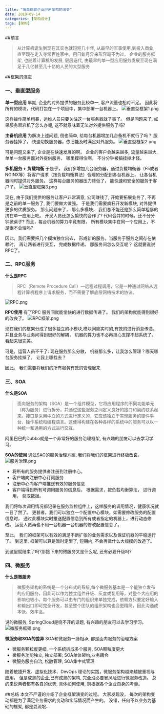 ```yaml
---
title: "简单聊聊企业应用架构的演变"
date: 2019-09-14
categories: [架构设计]
tags: [架构]
---
```


##前言
> 从计算机诞生到现在其实也就短短几十年, 从最早的军事使用,到投入商业, 直至现在走入寻常百姓家中。用日新月异来形容毫不为过。
企业的服务框架, 也随着计算机的发展, 层层迭代, 由最早的单一型应用服务发展至现在满足于几亿甚至几十亿的人民的大型服务

##框架的演进
### 一、垂直型服务
**单一型应用**
早期, 企业的对外提供的服务比较单一, 客户流量也相对不足。 因此将所有的模块，代码打包在一个项目中，集中部署一台机器上。
![垂直型框架1.png](resources/86D23C4EE948472FF573196853709C06.png)

这样操作简单粗暴，运维人员只要关注这一台服务器就了事了。
但是问题来了, 如果服务器宕机了怎么办呢, 这不就意味着无法对外提供服务了吗?

**主备机应用**
为解决上述问题, 倒也简单, 给每台机器增加几台备机不就行了吗？
服务器挂掉了， 快速切换服务器，依旧能及时满足对外服务。
![垂直型框架2.png](resources/3A27764A8295A790511BE08DBE1A4963.png)

可是问题又来了, 企业是在快速发展的啊。
企业的客户会越来越多, 流量越来越大, 单单一台服务器对外提供服务， 哪里撑得住啊， 不分分钟被搞挂掉才怪。


**多机服务 + 负载均衡**
于是乎， 我们多增加几台服务器，通过负载均衡器（F5或者NGINX等）将客户请求（按负载均衡算法）合理的分配到各台机器上， 让各台机器同时提供对外服务。 这样每台服务的器压力降低了， 能快速和安全的服务于客户了。
![垂直型框架3.png](resources/C034A1151A1FF34421CE5B22ED5049AF.png)

现在, 由于我们提供的服务让客户非常满意, 公司赚钱了, 开始要拓展业务了, 不再是之前的单一服务了, 我们要做大做强。
于是我们需要疯狂开发新模块, 对外提供更多的优质服务。
那么问题来了， 那么多模块， 我们总不能还是那么简单粗暴的挤在单一应用上吧。
开发人员还怎么愉快的合作了? 代码合并的时候，还不分分钟掀桌子?
而且，每台机器的算力毕竟有限， 所有模块集中在同一个应用上，不是很不合理吗?

因此，我们需要把几个模块独立出去， 形成新的服务。当服务于服务之间存在依赖时， 再让两者进行交互， 完成数据传递。
那服务间怎么交互呢？ 这就要说说RPC了。
### 二、RPC服务
**什么是RPC**
>RPC（Remote Procedure Call）—远程过程调用，它是一种通过网络从远程计算机程序上请求服务，而不需要了解底层网络技术的协议。

![RPC.png](resources/10EC297904B02115E41A15E717090339.png)

**RPC使用**
有了RPC 服务间就能愉快的进行数据传递了。
我们的架构就能得到很好的改良了。
![RPC框架.png](resources/714D3DA903F592110AEEC974EB9E0FC7.png)

现在我们的框架分成了很多独立的小模块,模块间能实时的,有效的进行消息传递。
并且业务与业务间得到很好的解耦， 机器的算力也不必再担心支撑不起系统了。看起来很完美。

可是，运营人员不干了: 现在服务那么分散， 机器那么多，让我怎么管理？哪天哪台服务挂掉了， 让我上哪找去？

因此， 我们需要将我们的所有服务有效的管理起来.

### 三、SOA
**什么是SOA**
> 面向服务的架构（SOA）是一个组件模型，它将应用程序的不同功能单元（称为服务）进行拆分，并通过这些服务之间定义良好的接口和契约联系起来。接口是采用中立的方式进行定义的，它应该独立于实现服务的硬件平台、操作系统和编程语言。这使得构建在各种各样的系统中的服务可以以一种统一和通用的方式进行交互。

阿里巴巴的Dubbo就是一个非常好的服务治理框架, 有兴趣的朋友可以去学习学习。

**SOA的使用**
通过SAO的服务治理方案, 我们将我们的框架进行终极改良。
![服务治理.png](resources/2FFEADFD5E47FF044D06ECA7382060CC.png )

* 将所有的服务提供者注册到注册中心。
* 客户端向注册中心订阅服务
* 注册中心向客户端推送有效的服务信息
* 客户端得到所有可调用服务的信息后， 根据需求，按负载均衡算法， 进行调用， 获取数据。

我们将每次调用情况都记录在服务监控组件上，这样服务的调用情况，健康状况就一目了然了。
更甚者，我们可以独立一个配置中心模块，如需要修改服务的配置信息时， 通过此模块实时推送配置信息到所有或者指定的机器上，进行动态修改。
运营人员再也不用一台机器一台机器的修改配置信息了。

至此， 我们的框架可以有效的满足不断扩张的业务需求以及保证机器的平稳运行了。
到这里, 框架可以算是暂时定型了, 短期内, 不会再做什么大规模的改造了。

到这里就结束了吗?那接下来的微服务又是什么呢, 还有必要升级吗?
### 四、微服务
**什么是微服务**
>微服务架构的系统是一个分布式的系统,每个微服务基本是一个能独立发布的应用服务，因此可以作为独立组件升级、灰度或复用等，对整个大应用的影响也较小，每个服务可以由专门的组织来单独完成，依赖方只要定好输入和输出口即可完全开发，甚至整个团队的组织架构也会更精简，因此沟通成本低、效率高。

说的微服务, SpringCloud是绕不开的话题, 有兴趣的朋友可以去学习学习。
![微服务框架.png](resources/644255ADD23E3F146B7142DCB7E3F811.png)

**微服务和SOA的差异**
SOA和微服务一脉相承, 都是面向服务的治理方案
* 微服务颗粒度更细, 一个系统拆成多个服务, SOA颗粒度更大
* 微服务功能独立, 独立部署; SOA单体架构,业务耦合
* 微服务服务自治, 松散管理; SOA集中式管理

随着敏捷开发、虚拟化技术、DevOps 理论的实践，微服务架构越来越被重视与应用。
但是成熟的企业,已有成熟的架构, 完全没必要冒风险进行微服务改造。
总的来说两者都有各自的优势, 具体如何使用, 则根据各个企业自身的考量。

##总结
本文不严谨的介绍了企业框架演变的过程。
大家发现没， 每次的架构变动都是为了满足业务需求的变动和实际情况而产生的。
没错，任何不以业务为基础的框架, 都是耍流氓...